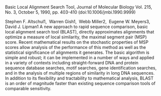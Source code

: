 ﻿
Basic Local Alignment Search Tool,  Journal of Molecular Biology
Vol. 215, No. 3, October 5, 1990, pp. 403-410 (doi:10.1006/jmbi.1990.9999) 

Stephen F. Altschul1,  Warren Gish1,  Webb Miller2,  Eugene W. Meyers3,  David J. Lipman1 
A new approach to rapid sequence comparison, basic local alignment search tool (BLAST), directly approximates alignments that optimize a measure of local similarity, the maximal segment pair (MSP) score. Recent mathematical results on the stochastic properties of MSP scores allow analysis of the performance of this method as well as the statistical significance of alignments it generates. The basic algorithm is simple and robust; it can be implemented in a number of ways and applied in a variety of contexts including straight-forward DNA and protein sequence database searches, motif searches, gene identification searches, and in the analysis of multiple regions of similarity in long DNA sequences. In addition to its flexibility and tractability to mathematical analysis, BLAST is an order of magnitude faster than existing sequence comparison tools of comparable sensitivity. 
